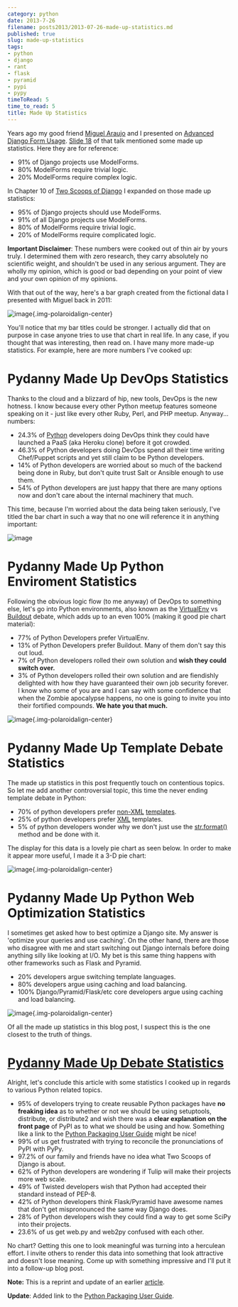 ```yaml
---
category: python
date: 2013-7-26
filename: posts2013/2013-07-26-made-up-statistics.md
published: true
slug: made-up-statistics
tags:
- python
- django
- rant
- flask
- pyramid
- pypi
- pypy
timeToRead: 5
time_to_read: 5
title: Made Up Statistics
---
```


Years ago my good friend [Miguel Araujo](https://twitter.com/maraujop)
and I presented on [Advanced Django Form
Usage](http://speakerdeck.com/u/pydanny/p/advanced-django-forms-usage).
[Slide
18](http://www.slideshare.net/pydanny/advanced-django-forms-usage/52) of
that talk mentioned some made up statistics. Here they are for
reference:

-   91% of Django projects use ModelForms.
-   80% ModelForms require trivial logic.
-   20% ModelForms require complex logic.

In Chapter 10 of [Two Scoops of Django](https://twoscoopspress.org/products/two-scoops-of-django-1-5/) I
expanded on those made up statistics:

-   95% of Django projects should use ModelForms.
-   91% of all Django projects use ModelForms.
-   80% of ModelForms require trivial logic.
-   20% of ModelForms require complicated logic.

**Important Disclaimer**: These numbers were cooked out of thin air by
yours truly. I determined them with zero research, they carry absolutely
no scientific weight, and shouldn't be used in any serious argument.
They are wholly my opinion, which is good or bad depending on your point
of view and your own opinion of my opinions.

With that out of the way, here's a bar graph created from the fictional
data I presented with Miguel back in 2011:

![image](../../.vuepress/assets/images/made-up-statistics.png){.img-polaroidalign-center}

You'll notice that my bar titles could be stronger. I actually did that
on purpose in case anyone tries to use that chart in real life. In any
case, if you thought that was interesting, then read on. I have many
more made-up statistics. For example, here are more numbers I've cooked
up:

Pydanny Made Up DevOps Statistics
=================================

Thanks to the cloud and a blizzard of hip, new tools, DevOps is the new
hotness. I know because every other Python meetup features someone
speaking on it - just like every other Ruby, Perl, and PHP meetup.
Anyway... numbers:

-   24.3% of [Python](http://python.org/) developers doing DevOps think
    they could have launched a PaaS (aka Heroku clone) before it got
    crowded.
-   46.3% of Python developers doing DevOps spend all their time writing
    Chef/Puppet scripts and yet still claim to be Python developers.
-   14% of Python developers are worried about so much of the backend
    being done in Ruby, but don't quite trust Salt or Ansible enough to
    use them.
-   54% of Python developers are just happy that there are many options
    now and don't care about the internal machinery that much.

This time, because I'm worried about the data being taken seriously,
I've titled the bar chart in such a way that no one will reference it
in anything important:

![image](../../.vuepress/assets/images/devops.png)

Pydanny Made Up Python Enviroment Statistics
============================================

Following the obvious logic flow (to me anyway) of DevOps to something
else, let's go into Python environments, also known as the
[VirtualEnv](http://pypi.python.org/pypi/virtualenv) vs
[Buildout](http://pypi.python.org/pypi/zc.buildout) debate, which adds
up to an even 100% (making it good pie chart material):

-   77% of Python Developers prefer VirtualEnv.
-   13% of Python Developers prefer Buildout. Many of them don't say
    this out loud.
-   7% of Python developers rolled their own solution and **wish they
    could switch over.**
-   3% of Python developers rolled their own solution and are fiendishly
    delighted with how they have guaranteed their own job security
    forever. I know who some of you are and I can say with some
    confidence that when the Zombie apocalypse happens, no one is going
    to invite you into their fortified compounds. **We hate you that
    much.**

![image](../../.vuepress/assets/images/environment.png){.img-polaroidalign-center}

Pydanny Made Up Template Debate Statistics
==========================================

The made up statistics in this post frequently touch on contentious
topics. So let me add another controversial topic, this time the never
ending template debate in Python:

-   70% of python developers prefer
    [non-XML](https://docs.djangoproject.com/en/1.5/ref/templates/)
    [templates](http://jinja.pocoo.org/docs/).
-   25% of python developers prefer [XML](http://www.makotemplates.org/)
    templates.
-   5% of python developers wonder why we don't just use the
    [str.format()](http://docs.python.org/library/string.html#formatstrings)
    method and be done with it.

The display for this data is a lovely pie chart as seen below. In order
to make it appear more useful, I made it a 3-D pie chart:

![image](../../.vuepress/assets/images/templates.png){.img-polaroidalign-center}

Pydanny Made Up Python Web Optimization Statistics
==================================================

I sometimes get asked how to best optimize a Django site. My answer is
'optimize your queries and use caching'. On the other hand, there are
those who disagree with me and start switching out Django internals
before doing anything silly like looking at I/O. My bet is this same
thing happens with other frameworks such as Flask and Pyramid.

-   20% developers argue switching template languages.
-   80% developers argue using caching and load balancing.
-   100% Django/Pyramid/Flask/etc core developers argue using caching
    and load balancing.

![image](../../.vuepress/assets/images/optimization.png){.img-polaroidalign-center}

Of all the made up statistics in this blog post, I suspect this is the
one closest to the truth of things.

<span id="debate-statistics"></span>
[Pydanny Made Up Debate Statistics](#debate-statistics)
=======================================================

Alright, let's conclude this article with some statistics I cooked up
in regards to various Python related topics.

-   95% of developers trying to create reusable Python packages have
    **no freaking idea** as to whether or not we should be using
    setuptools, distribute, or distribute2 and wish there was a **clear
    explanation on the front page** of PyPI as to what we should be
    using and how. Something like a link to the [Python Packaging User
    Guide](https://python-packaging-user-guide.readthedocs.org/en/latest/index.html)
    might be nice!
-   99% of us get frustrated with trying to reconcile the pronunciations
    of PyPI with PyPy.
-   97.2% of our family and friends have no idea what Two Scoops of
    Django is about.
-   62% of Python developers are wondering if Tulip will make their
    projects more web scale.
-   49% of Twisted developers wish that Python had accepted their
    standard instead of PEP-8.
-   42% of Python developers think Flask/Pyramid have awesome names that
    don't get mispronounced the same way Django does.
-   28% of Python developers wish they could find a way to get some
    SciPy into their projects.
-   23.6% of us get web.py and web2py confused with each other.

No chart? Getting this one to look meaningful was turning into a
herculean effort. I invite others to render this data into something
that look attractive and doesn't lose meaning. Come up with something
impressive and I'll put it into a follow-up blog post.

**Note:** This is a reprint and update of an earlier
[article](https://pydanny.blogspot.com/2011/12/made-up-statistics.html).

**Update**: Added link to the [Python Packaging User
Guide](https://python-packaging-user-guide.readthedocs.org/en/latest/index.html).
